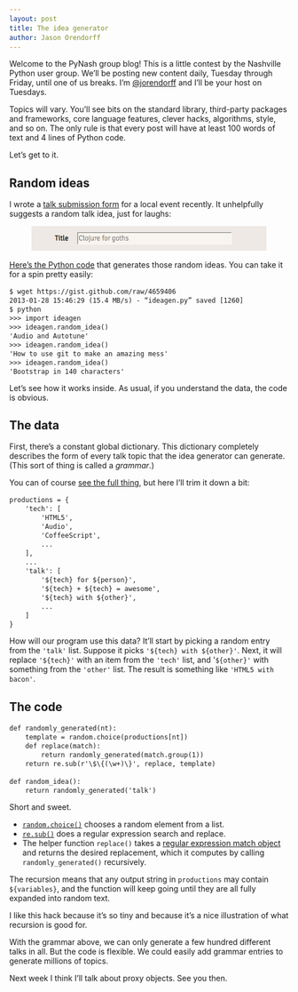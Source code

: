 ```yaml
---
layout: post
title: The idea generator
author: Jason Orendorff
---
```


Welcome to the PyNash group blog!
This is a little contest by the Nashville Python user group.
We&rsquo;ll be posting new content daily, Tuesday through Friday,
until one of us breaks.
I&rsquo;m [@jorendorff](https://twitter.com/jorendorff)
and I&rsquo;ll be your host on Tuesdays.

Topics will vary. You&rsquo;ll see bits on the standard library,
third-party packages and frameworks, core language features, clever
hacks, algorithms, style, and so on. The only rule is that every
post will have at least 100 words of text and 4 lines of Python code.

Let&rsquo;s get to it.


## Random ideas

I wrote a [talk submission form](http://co-op.nashvl.org/) for a local
event recently. It unhelpfully suggests a random talk idea, just for laughs:

<figure>
  <img src="/images/blog-content/random-idea.png">
</figure>

[Here&rsquo;s the Python code](https://gist.github.com/4659406)
that generates those random ideas.
You can take it for a spin pretty easily:

    $ wget https://gist.github.com/raw/4659406
    2013-01-28 15:46:29 (15.4 MB/s) - “ideagen.py” saved [1260]
    $ python
    >>> import ideagen
    >>> ideagen.random_idea()
    'Audio and Autotune'
    >>> ideagen.random_idea()
    'How to use git to make an amazing mess'
    >>> ideagen.random_idea()
    'Bootstrap in 140 characters'

Let&rsquo;s see how it works inside.
As usual, if you understand the data, the code is obvious.

## The data

First, there&rsquo;s a constant global dictionary.
This dictionary completely describes the form
of every talk topic that the idea generator can generate.
(This sort of thing is called a *grammar*.)

You can of course [see the full thing](https://gist.github.com/4659406),
but here I&rsquo;ll trim it down a bit:

    productions = {
        'tech': [
            'HTML5',
            'Audio',
            'CoffeeScript',
            ...
        ],
        ...
        'talk': [
            '${tech} for ${person}',
            '${tech} + ${tech} = awesome',
            '${tech} with ${other}',
            ...
        ]
    }

How will our program use this data?
It&rsquo;ll start by picking a random entry from the `'talk'` list.
Suppose it picks `'${tech} with ${other}'`.
Next, it will replace `'${tech}'` with an item from the `'tech'` list,
and '`${other}'` with something from the `'other'` list.
The result is something like `'HTML5 with bacon'`.

## The code

    def randomly_generated(nt):
        template = random.choice(productions[nt])
        def replace(match):
            return randomly_generated(match.group(1))
        return re.sub(r'\$\{(\w+)\}', replace, template)

    def random_idea():
        return randomly_generated('talk')

Short and sweet.

* [`random.choice()`](http://docs.python.org/3/library/random.html#random.choice)
  chooses a random element from a list.
* [`re.sub()`](http://docs.python.org/3/library/re.html#re.sub) does
  a regular expression search and replace.
* The helper function `replace()` takes a
  [regular expression match object](http://docs.python.org/3/library/re.html#match-objects)
  and returns the desired replacement,
  which it computes by calling `randomly_generated()` recursively.

The recursion means that any output string in `productions` may contain `${variables}`,
and the function will keep going until they are all fully expanded into random text.

I like this hack because it&rsquo;s so tiny
and because it&rsquo;s a nice illustration of what recursion is good for.

With the grammar above, we can only generate a few hundred different
talks in all. But the code is flexible. We could easily add grammar
entries to generate millions of topics.

Next week I think I&rsquo;ll talk about proxy objects. See you then.
